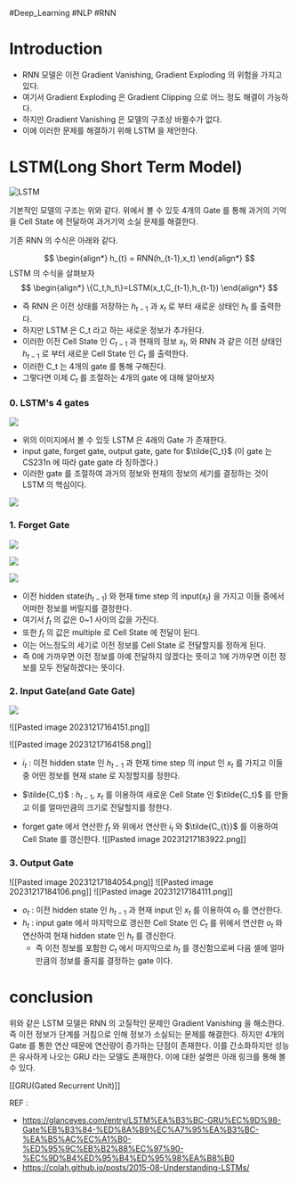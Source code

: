 #Deep_Learning #NLP #RNN

# Introduction

* RNN 모델은 이전 Gradient Vanishing, Gradient Exploding 의 위험을 가지고 있다.
* 여기서 Gradient Exploding 은 Gradient Clipping 으로 어느 정도 해결이 가능하다.
* 하지만 Gradient Vanishing 은 모델의 구조상 바뀔수가 없다.
* 이에 이러한 문제를 해결하기 위해 LSTM 을 제안한다.

# LSTM(Long Short Term Model)


![LSTM](_media-sync_resources/20240417T162531/20240417T162531_67962.png)

기본적인 모델의 구조는 위와 같다.
위에서 볼 수 있듯 4개의 Gate 를 통해 과거의 기억을 Cell State 에 전달하여 과거기억 소실 문제를 해결한다.

기존 RNN 의 수식은 아래와 같다.

$$
\begin{align*}
h_{t} = RNN(h_{t-1},x_t)
\end{align*}
$$
LSTM 의 수식을 살펴보자
$$
\begin{align*}
\{C_t,h_t\}=LSTM(x_t,C_{t-1},h_{t-1})
\end{align*}
$$

* 즉 RNN 은 이전 상태를 저장하는 $h_{t-1}$ 과 $x_t$ 로 부터 새로운 상태인 $h_t$ 를 출력한다.
* 하지만 LSTM 은 C_t 라고 하는 새로운 정보가 추가된다.
* 이러한 이전 Cell State 인 $C_{t-1}$ 과 현재의 정보 $x_t$, 와 RNN 과 같은 이전 상태인 $h_{t-1}$ 로 부터 새로운 Cell State 인 $C_{t}$ 를 출력한다.
* 이러한 C_t 는 4개의 gate 를 통해 구해진다.
* 그렇다면 이제 $C_t$ 를 조절하는 4개의 gate 에 대해 알아보자
### 0. LSTM's 4 gates
![](_media-sync_resources/20240417T162531/20240417T162531_33394.png)

* 위의 이미지에서 볼 수 있듯 LSTM 은 4래의 Gate 가 존재한다.
* input gate, forget gate, output gate, gate for $\tilde{C_t}$ (이 gate 는 CS231n 에 따라 gate gate 라 칭하겠다.)
* 이러한 gate 를 조절하여 과거의 정보와 현재의 정보의 세기를 결정하는 것이 LSTM 의 핵심이다.

![](_media-sync_resources/20240417T162531/20240417T162531_30879.png)


### 1. Forget Gate

![](_media-sync_resources/20240417T162531/20240417T162531_80643.png)

![](`_media-sync_resources/20240417T162531/20240417T162531_88206.png)

![](_media-sync_resources/20240417T162531/20240417T162531_22511.png)

* 이전 hidden state($h_{t-1}$) 와 현재 time step 의 input($x_t$) 을 가지고 이들 중에서 어떠한 정보를 버릴지를 결정한다.
* 여기서 $f_t$ 의 값은 0~1 사이의 값을 가진다.
* 또한 $f_t$ 의 값은 multiple 로 Cell State 에 전달이 된다.
* 이는 어느정도의 세기로 이전 정보를 Cell State 로 전달할지를 정하게 된다.
* 즉 0에 가까우면 이전 정보를 아예 전달하지 않겠다는 뜻이고 1에 가까우면 이전 정보를 모두 전달하겠다는 뜻이다.

### 2. Input Gate(and Gate Gate)

![](_media-sync_resources/20240417T162531/20240417T162531_19054.png)

![[Pasted image 20231217164151.png]]

![[Pasted image 20231217164158.png]]

* $i_t$ : 이전 hidden state 인 $h_{t-1}$ 과 현재 time step 의 input 인 $x_t$ 를 가지고 이들 중 어떤 정보를 현재 state 로 지정할지를 정한다.
* $\tilde{C_t}$  : $h_{t-1}$, $x_t$ 를 이용하여 새로운 Cell State 인 $\tilde{C_t}$ 를 만들고 이를 얼마만큼의 크기로 전달할지를 정한다.

* forget gate 에서 연산한 ${f_t}$ 와 위에서 연산한 $i_t$ 와 $\tilde{C_{t}}$ 를 이용하여 Cell State 를 갱신한다.
![[Pasted image 20231217183922.png]]

### 3. Output Gate

![[Pasted image 20231217184054.png]]
![[Pasted image 20231217184106.png]]
![[Pasted image 20231217184111.png]]

* $o_t$ : 이전 hidden state 인 $h_{t-1}$ 과 현재 input 인 $x_t$ 를 이용하여 $o_t$ 를 연산한다.
* $h_t$ : input gate 에서 마지막으로 갱신한 Cell State 인 $C_t$ 를 위에서 연산한 $o_t$ 와 연산하여 현재 hidden state 인 $h_t$ 를 갱신한다.
	* 즉 이전 정보를 포함한 $C_t$ 에서 마지막으로 $h_t$ 를 갱신함으로써 다음 셀에 얼마만큼의 정보를 줄지를 결정하는 gate 이다.


# conclusion

위와 같은 LSTM 모델은 RNN 의 고질적인 문제인 Gradient Vanishing 을 해소한다.
즉 이전 정보가 단계를 거침으로 인해 정보가 소실되는 문제를 해결한다.
하지만 4개의 Gate 를 통한 연산 때문에 연산량이 증가하는 단점이 존재한다.
이를 간소화하지만 성능은 유사하게 나오는 GRU 라는 모델도 존재한다.
이에 대한 설명은 아래 링크를 통해 볼 수 있다.


[[GRU(Gated Recurrent Unit)]]

REF : 
* https://glanceyes.com/entry/LSTM%EA%B3%BC-GRU%EC%9D%98-Gate%EB%B3%84-%ED%8A%B9%EC%A7%95%EA%B3%BC-%EA%B5%AC%EC%A1%B0-%ED%95%9C%EB%B2%88%EC%97%90-%EC%9D%B4%ED%95%B4%ED%95%98%EA%B8%B0
* https://colah.github.io/posts/2015-08-Understanding-LSTMs/
